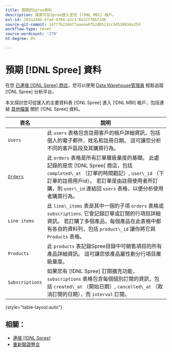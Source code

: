 ```yaml
---
title: 預期的Spree資料
description: 探索可從Spree匯入至您 [!DNL MBI] 帳戶。
exl-id: 203a2d4b-e7ad-4704-a3c1-8e22ff0bf2d6
source-git-commit: 14777b216bf7aaeea0fb2d0513cc94539034a359
workflow-type: tm+mt
source-wordcount: '279'
ht-degree: 0%

---
```


# 預期 [!DNL Spree] 資料

在您 [已連接 [!DNL Spree] 商店](../../../data-analyst/importing-data/integrations/spree.md)，您可以使用 [Data Warehouse管理員](../../data-warehouse-mgr/tour-dwm.md) 輕鬆追蹤 [!DNL Spree] 分析平台。

本文探討您可從匯入的主要資料表 [!DNL Spree] 進入 [!DNL MBI] 帳戶，包括連結 [其他檔案](https://guides.spreecommerce.org/developer/addresses.html#address) 關於 [!DNL Spree] 資料。

| **表名** | **說明** |
|-----|-----|
| `Users` | 此 `users` 表格包含註冊客戶的帳戶詳細資訊，包括個人的電子郵件、姓名和註冊日期。 這可讓您分析不同的客戶區段及其購買行為。 |
| [`Orders`](https://guides.spreecommerce.org/developer/orders.html#overview) | 此 `orders` 表格是所有訂單層級量度的基礎。 此處記錄的是您 [!DNL Spree] 商店，包括 `completed\_at` （訂單的時間戳記）, `user\_id` （下訂單的註冊用戶id）。 若訂單是由註冊使用者所訂購，則 `user\_id` 連結回 `users` 表格，以便分析使用者購買行為。 |
| `Line items` | 此 `line\_items` 表是其中一個的子項 `orders` 表格或 `subscriptions`. 它會記錄訂單或訂閱的行項目詳細資訊。 若訂購了多個產品，每個產品在此表格中都有各自的資料列，包括 `product\_id` 讓你將它與 `Products` 表格。 |
| `Products` | 此 `products` 表記錄Spree目錄中可銷售項目的所有產品詳細資訊。 這可讓您依產品屬性劃分行項目層級量度。 |
| `Subscriptions` | 如果您有 [!DNL Spree] 訂閱擴充功能， `subscriptions` 表格包含每個個別訂閱的資訊，包括 `created\_at` （開始日期）, `cancelled\_at` （取消訂閱的日期），而 `interval` 訂閱。 |

{style="table-layout:auto"}

## 相關：

* [連接 [!DNL Spree]](../integrations/spree.md)
* [重新驗證整合](https://experienceleague.adobe.com/docs/commerce-knowledge-base/kb/how-to/mbi-reauthenticating-integrations.html?lang=en)

